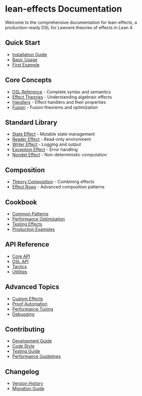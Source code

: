 # lean-effects Documentation

Welcome to the comprehensive documentation for lean-effects, a production-ready DSL for Lawvere theories of effects in Lean 4.

## Quick Start

- [Installation Guide](getting-started/installation.md)
- [Basic Usage](getting-started/basic-usage.md)
- [First Example](getting-started/first-example.md)

## Core Concepts

- [DSL Reference](reference/dsl-reference.md) - Complete syntax and semantics
- [Effect Theories](reference/effect-theories.md) - Understanding algebraic effects
- [Handlers](reference/handlers.md) - Effect handlers and their properties
- [Fusion](reference/fusion.md) - Fusion theorems and optimization

## Standard Library

- [State Effect](api/state.md) - Mutable state management
- [Reader Effect](api/reader.md) - Read-only environment
- [Writer Effect](api/writer.md) - Logging and output
- [Exception Effect](api/exception.md) - Error handling
- [Nondet Effect](api/nondet.md) - Non-deterministic computation

## Composition

- [Theory Composition](composition/sum-product.md) - Combining effects
- [Effect Rows](composition/effect-rows.md) - Advanced composition patterns

## Cookbook

- [Common Patterns](cookbook/common-patterns.md)
- [Performance Optimization](cookbook/performance.md)
- [Testing Effects](cookbook/testing.md)
- [Production Examples](cookbook/production-examples.md)

## API Reference

- [Core API](api/core.md)
- [DSL API](api/dsl.md)
- [Tactics](api/tactics.md)
- [Utilities](api/utilities.md)

## Advanced Topics

- [Custom Effects](advanced/custom-effects.md)
- [Proof Automation](advanced/proof-automation.md)
- [Performance Tuning](advanced/performance-tuning.md)
- [Debugging](advanced/debugging.md)

## Contributing

- [Development Guide](contributing/development.md)
- [Code Style](contributing/code-style.md)
- [Testing Guide](contributing/testing.md)
- [Performance Guidelines](contributing/performance.md)

## Changelog

- [Version History](changelog.md)
- [Migration Guide](migration.md)
